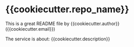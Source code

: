 # {{cookiecutter.repo_name}}
This is a great README file by {{cookiecutter.author}} ({{cookiecutter.email}})


The service is about:
{{cookiecutter.description}}